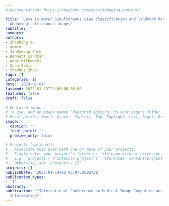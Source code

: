 ```yaml
---
# Documentation: https://wowchemy.com/docs/managing-content/

title: 'Less is more: Simultaneous view classification and landmark detection for
  abdominal ultrasound images'
subtitle: ''
summary: ''
authors:
- Zhoubing Xu
- admin
- JinHyeong Park
- Bennett Landman
- Andy Milkowski
- Sasa Grbic
- Shaohua Zhou
tags: []
categories: []
date: '2018-01-01'
lastmod: 2022-01-13T23:06:08-06:00
featured: false
draft: false

# Featured image
# To use, add an image named `featured.jpg/png` to your page's folder.
# Focal points: Smart, Center, TopLeft, Top, TopRight, Left, Right, BottomLeft, Bottom, BottomRight.
image:
  caption: ''
  focal_point: ''
  preview_only: false

# Projects (optional).
#   Associate this post with one or more of your projects.
#   Simply enter your project's folder or file name without extension.
#   E.g. `projects = ["internal-project"]` references `content/project/deep-learning/index.md`.
#   Otherwise, set `projects = []`.
projects: []
publishDate: '2022-01-14T05:06:07.059273Z'
publication_types:
- '1'
abstract: ''
publication: '*International Conference on Medical Image Computing and Computer-Assisted
  Intervention*'
---
```

